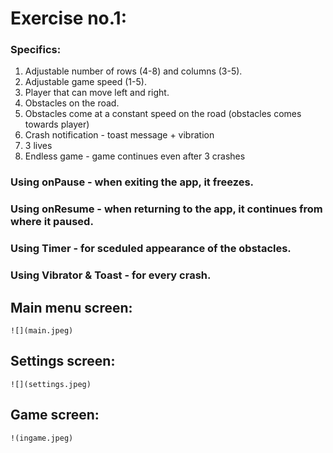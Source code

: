 # Exercise no.1:

###  Specifics:
1. Adjustable number of rows (4-8) and columns (3-5).
2. Adjustable game speed (1-5).
3. Player that can move left and right.
4. Obstacles on the road.
5. Obstacles come at a constant speed on the road (obstacles comes towards player)
6. Crash notification - toast message + vibration
7. 3 lives
8. Endless game - game continues even after 3 crashes

### Using onPause - when exiting the app, it freezes.
### Using onResume - when returning to the app, it continues from where it paused.
### Using Timer - for sceduled appearance of the obstacles.
### Using Vibrator & Toast - for every crash.

## Main menu screen:
`![](main.jpeg)`

## Settings screen:
`![](settings.jpeg)`

## Game screen:
`!(ingame.jpeg)`